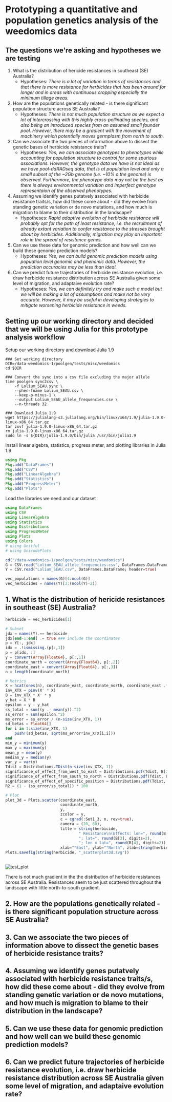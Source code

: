# Prototyping a quantitative and population genetics analysis of the weedomics data

## The questions we're asking and hypotheses we are testing

1. What is the distribution of hericide resistances in southeast (SE) Australia?
    - Hypotheses: *There is a lot of variation in terms of resistances and that there is more resistance for herbicides that has been around for longer and in areas with continuous cropping especially the minimum tillage areas.*
2. How are the populations genetically related - is there significant population structure across SE Australia?
    - Hypotheses: *There is not much population structure as we expect a lot of intercrossing with this highly cross-pollinating species, and also being an introduced species from an assumed small founder pool. However, there may be a gradient with the movement of machinery which potentially moves germplasm from north to south.*
3. Can we associate the two pieces of information above to dissect the genetic bases of herbicide resistance traits?
    - Hypotheses: *Yes, we can associate genotypes to phenotypes while accounting for population structure to control for some spurious associations. However, the genotype data we have is not ideal as we have pool-ddRADseq data, that is at population level and only a small subset of the ~2Gb genome (i.e. ~10% o the genome) is observed. Furthermore, the phenotype data may not be the best as there is always environmental variation and imperfect genotype representaion of the observed phenotypes.*
4. Assuming we identify genes putatvely associated with herbicide resistance traits/s, how did these come about - did they evolve from standing genetic variation or de novo mutations, and how much is migration to blame to their distribution in the landscape?
    - Hypotheses: *Rapid adaptive evolution of herbicide resistance will probably opt for the path of least resistance, i.e. the recruitment of already extant variation to confer resistance to the stresses brought about by herbicides. Additionally, migration may play an important role in the spread of resistance genes.*
5. Can we use these data for genomic prediction and how well can we build these genomic prediction models?
    - Hypotheses: *Yes, we can build genomic prediction models using popuation level genomic and phenomic data. However, the prediction accuracies may be less than ideal.*
6. Can we predict future trajectories of herbicide resistance evolution, i.e. draw herbicide resistance distribution across SE Australia given some level of migration, and adaptaive evolution rate?
    - Hypotheses: *Yes, we can definitely try and make such a model but we will be making a lot of assumptions and make not be very accurate. However, it may be useful in developing strategies to mitigate worsening herbicide resistance in weeds.*

## Setting up our working directory and decided that we will be using Julia for this prototype analysis workflow

Setup our working directory and download Julia 1.9

```shell
### Set working directory
DIR=/data-weedomics-1/poolgen/tests/misc/weedomics
cd $DIR

### Convert the sync into a csv file excluding the major allele
time poolgen sync2csv \
    -f Lolium_SEAU.sync \
    --phen-fname Lolium_SEAU.csv \
    --keep-p-minus-1 \
    --output Lolium_SEAU_allele_frequencies.csv \
    --n-threads 32

### Download Julia 1.9
wget https://julialang-s3.julialang.org/bin/linux/x64/1.9/julia-1.9.0-linux-x86_64.tar.gz
tar zxvf julia-1.9.0-linux-x86_64.tar.gz
rm julia-1.9.0-linux-x86_64.tar.gz
sudo ln -s ${DIR}/julia-1.9.0/bin/julia /usr/bin/julia1.9
```

Install linear algebra, statistics, progress meter, and plotting libraries in Julia 1.9

```julia
using Pkg
Pkg.add("DataFrames")
Pkg.add("CSV")
Pkg.add("LinearAlgebra")
Pkg.add("Statistics")
Pkg.add("ProgressMeter")
Pkg.add("Plots")
```

Load the libraries we need and our dataset

```julia
using DataFrames
using CSV
using LinearAlgebra
using Statistics
using Distributions
using ProgressMeter
using Plots
using Colors
# using Unitful
# using UnicodePlots

cd("/data-weedomics-1/poolgen/tests/misc/weedomics")
G = CSV.read("Lolium_SEAU_allele_frequencies.csv", DataFrames.DataFrame; header=true)
Y = CSV.read("Lolium_SEAU.csv", DataFrames.DataFrame; header=true)

vec_populations = names(G)[4:ncol(G)]
vec_herbicides = names(Y)[3:(ncol(Y)-2)]
```

## 1. What is the distribution of hericide resistances in southeast (SE) Australia?

```julia
herbicide = vec_herbicides[1]

# Subset
jdx = names(Y).== herbicide
jdx[end-1:end] .= true ### include the coordinates
p = Y[:, jdx]
idx = .!ismissing.(p[:,1])
p = p[idx, :]
y = convert(Array{Float64}, p[:,1])
coordinate_north = convert(Array{Float64}, p[:,2])
coordinate_east = convert(Array{Float64}, p[:,3])
n = length(coordinate_north)

# Metrics
X = hcat(ones(n), coordinate_east, coordinate_north, coordinate_east .* coordinate_north)
inv_XTX = pinv(X' * X)
B = inv_XTX * X' * y
y_hat = X * B
epsilon = y - y_hat
ss_total = sum((y .- mean(y)).^2)
ss_error = sum(epsilon.^2)
ms_error = ss_error / (n-size(inv_XTX, 1))
sd_betas = Float64[]
for i in 1:size(inv_XTX, 1)
    push!(sd_betas, sqrt(ms_error*inv_XTX[i,i]))
end
min_y = minimum(y)
max_y = maximum(y)
mean_y = mean(y)
median_y = median(y)
var_y = var(y)
Tdist = Distributions.TDist(n-size(inv_XTX, 1))
significance_of_effect_from_west_to_east = Distributions.pdf(Tdist, B[2]/sd_betas[3])
significance_of_effect_from_south_to_north = Distributions.pdf(Tdist, B[3]/sd_betas[2])
significance_of_effect_of_specific_position = Distributions.pdf(Tdist, B[4]/sd_betas[4])
R2 = (1 - (ss_error/ss_total)) * 100

# Plot
plot_3d = Plots.scatter(coordinate_east,
                        coordinate_north,
                        y,
                        zcolor = y,
                        c = cgrad(:Set1_3, n, rev=true),
                        camera = (20, 60),
                        title = string(herbicide,
                                " Resistance\n(Effects: lon=", round(B[2], digits=2),
                                "; lat=", round(B[3], digits=2),
                                "; lon x lat=", round(B[4], digits=2)),
                        xlab="°East", ylab="°North", zlab=string(herbicide, "\nResistance (%)"));
Plots.savefig(string(herbicide, "_scatterplot3d.svg"))



```

![test_plot](./../tests/misc/weedomics/Glyphosate_scatterplot3d.svg)


There is not much gradient in the the distribution of herbicide resistances across SE Australia. Resistances seem to be just scattered throughout the landscape with little north-to-south gradient.

## 2. How are the populations genetically related - is there significant population structure across SE Australia?

## 3. Can we associate the two pieces of information above to dissect the genetic bases of herbicide resistance traits?

## 4. Assuming we identify genes putatvely associated with herbicide resistance traits/s, how did these come about - did they evolve from standing genetic variation or de novo mutations, and how much is migration to blame to their distribution in the landscape?

## 5. Can we use these data for genomic prediction and how well can we build these genomic prediction models?

## 6. Can we predict future trajectories of herbicide resistance evolution, i.e. draw herbicide resistance distribution across SE Australia given some level of migration, and adaptaive evolution rate?

